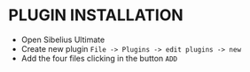 

# PLUGIN INSTALLATION

- Open Sibelius Ultimate
- Create new plugin `File -> Plugins -> edit plugins -> new`
- Add the four files clicking in the button `ADD` 